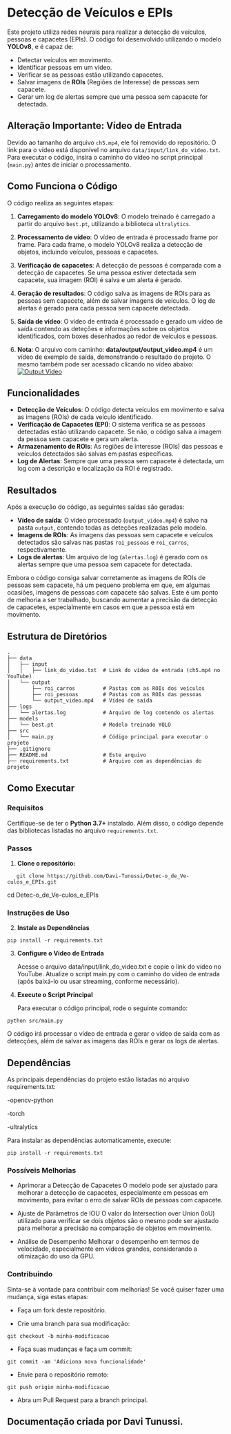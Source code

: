 # Detecção de Veículos e EPIs

Este projeto utiliza redes neurais para realizar a detecção de veículos, pessoas e capacetes (EPIs). O código foi desenvolvido utilizando o modelo **YOLOv8**, e é capaz de:

- Detectar veículos em movimento.
- Identificar pessoas em um vídeo.
- Verificar se as pessoas estão utilizando capacetes.
- Salvar imagens de **ROIs** (Regiões de Interesse) de pessoas sem capacete.
- Gerar um log de alertas sempre que uma pessoa sem capacete for detectada.

## Alteração Importante: Vídeo de Entrada

Devido ao tamanho do arquivo `ch5.mp4`, ele foi removido do repositório. O link para o vídeo está disponível no arquivo `data/input/link_do_video.txt`. Para executar o código, insira o caminho do vídeo no script principal (`main.py`) antes de iniciar o processamento.

## Como Funciona o Código

O código realiza as seguintes etapas:

1. **Carregamento do modelo YOLOv8**: O modelo treinado é carregado a partir do arquivo `best.pt`, utilizando a biblioteca `ultralytics`.

2. **Processamento de vídeo**: O vídeo de entrada é processado frame por frame. Para cada frame, o modelo YOLOv8 realiza a detecção de objetos, incluindo veículos, pessoas e capacetes.

3. **Verificação de capacetes**: A detecção de pessoas é comparada com a detecção de capacetes. Se uma pessoa estiver detectada sem capacete, sua imagem (ROI) é salva e um alerta é gerado.

4. **Geração de resultados**: O código salva as imagens de ROIs para as pessoas sem capacete, além de salvar imagens de veículos. O log de alertas é gerado para cada pessoa sem capacete detectada.

5. **Saída de vídeo**: O vídeo de entrada é processado e gerado um vídeo de saída contendo as deteções e informações sobre os objetos identificados, com boxes desenhados ao redor de veículos e pessoas.

6. **Nota**: O arquivo com caminho: **data/output/output_video.mp4** é um vídeo de exemplo de saída, demonstrando o resultado do projeto. O mesmo também pode ser acessado clicando no vídeo abaixo:
   [![Output Video](https://img.youtube.com/vi/9PohRTh9VEA/maxresdefault.jpg)](https://www.youtube.com/watch?v=9PohRTh9VEA)


## Funcionalidades

- **Detecção de Veículos**: O código detecta veículos em movimento e salva as imagens (ROIs) de cada veículo identificado.
- **Verificação de Capacetes (EPI)**: O sistema verifica se as pessoas detectadas estão utilizando capacete. Se não, o código salva a imagem da pessoa sem capacete e gera um alerta.
- **Armazenamento de ROIs**: As regiões de interesse (ROIs) das pessoas e veículos detectados são salvas em pastas específicas.
- **Log de Alertas**: Sempre que uma pessoa sem capacete é detectada, um log com a descrição e localização da ROI é registrado.

## Resultados

Após a execução do código, as seguintes saídas são geradas:

- **Vídeo de saída**: O vídeo processado (`output_video.mp4`) é salvo na pasta `output`, contendo todas as deteções realizadas pelo modelo.
- **Imagens de ROIs**: As imagens das pessoas sem capacete e veículos detectados são salvas nas pastas `roi_pessoas` e `roi_carros`, respectivamente.
- **Logs de alertas**: Um arquivo de log (`alertas.log`) é gerado com os alertas sempre que uma pessoa sem capacete for detectada.

Embora o código consiga salvar corretamente as imagens de ROIs de pessoas sem capacete, há um pequeno problema em que, em algumas ocasiões, imagens de pessoas com capacete são salvas. Este é um ponto de melhoria a ser trabalhado, buscando aumentar a precisão da detecção de capacetes, especialmente em casos em que a pessoa está em movimento.

## Estrutura de Diretórios

```plaintext
.
├── data
│   ├── input
│   │   ├── link_do_video.txt  # Link do vídeo de entrada (ch5.mp4 no YouTube)
│   └── output
│       ├── roi_carros         # Pastas com as ROIs dos veículos
│       ├── roi_pessoas        # Pastas com as ROIs das pessoas
│       └── output_video.mp4   # Vídeo de saída
├── logs
│   └── alertas.log            # Arquivo de log contendo os alertas
├── models
│   └── best.pt                # Modelo treinado YOLO
├── src
│   └── main.py                # Código principal para executar o projeto
├── .gitignore
├── README.md                  # Este arquivo
├── requirements.txt           # Arquivo com as dependências do projeto
```

## Como Executar

### Requisitos
Certifique-se de ter o **Python 3.7+** instalado. Além disso, o código depende das bibliotecas listadas no arquivo `requirements.txt`.

### Passos

1. **Clone o repositório:**
```
   git clone https://github.com/Davi-Tunussi/Detec-o_de_Ve-culos_e_EPIs.git
```

   cd Detec-o_de_Ve-culos_e_EPIs
### Instruções de Uso

2. **Instale as Dependências**

```
pip install -r requirements.txt
```

3. **Configure o Vídeo de Entrada**

   Acesse o arquivo data/input/link_do_video.txt e copie o link do vídeo no YouTube.
Atualize o script main.py com o caminho do vídeo de entrada (após baixá-lo ou usar streaming, conforme necessário).

4. **Execute o Script Principal**
   
      Para executar o código principal, rode o seguinte comando:
```
python src/main.py
```
   O código irá processar o vídeo de entrada e gerar o vídeo de saída com as detecções, além de salvar as imagens das ROIs e gerar os logs de alertas.

## Dependências
As principais dependências do projeto estão listadas no arquivo requirements.txt:

-opencv-python

-torch

-ultralytics

Para instalar as dependências automaticamente, execute:
```
pip install -r requirements.txt
```
### Possíveis Melhorias
- Aprimorar a Detecção de Capacetes
   O modelo pode ser ajustado para melhorar a detecção de capacetes, especialmente em pessoas em movimento, para evitar o erro de salvar ROIs de pessoas com capacete.

- Ajuste de Parâmetros de IOU
   O valor do Intersection over Union (IoU) utilizado para verificar se dois objetos são o mesmo pode ser ajustado para melhorar a precisão na comparação de objetos em movimento.

- Análise de Desempenho
   Melhorar o desempenho em termos de velocidade, especialmente em vídeos grandes, considerando a otimização do uso da GPU.

### Contribuindo
Sinta-se à vontade para contribuir com melhorias! Se você quiser fazer uma mudança, siga estas etapas:

- Faça um fork deste repositório.

- Crie uma branch para sua modificação:
```
git checkout -b minha-modificacao
```
- Faça suas mudanças e faça um commit:
```
git commit -am 'Adiciona nova funcionalidade'
```
- Envie para o repositório remoto:
```
git push origin minha-modificacao
```
- Abra um Pull Request para a branch principal.

## Documentação criada por Davi Tunussi.


